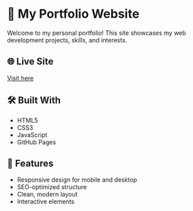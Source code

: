 # 🚀 My Portfolio Website

Welcome to my personal portfolio! This site showcases my web development projects, skills, and interests.

## 🌐 Live Site
[Visit here](https://Brian1789.github.io/brian-site)

## 🛠️ Built With
- HTML5
- CSS3
- JavaScript
- GitHub Pages

## 📱 Features
- Responsive design for mobile and desktop
- SEO-optimized structure
- Clean, modern layout
- Interactive elements
